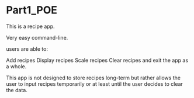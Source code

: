 # Part1_POE
This is a recipe app.

Very easy command-line.

users are able to:

Add recipes
Display recipes
Scale recipes
Clear recipes and exit the app as a whole.

This app is not designed to store recipes long-term but rather allows the user to input recipes temporarily or at least until the user decides to clear the data.




